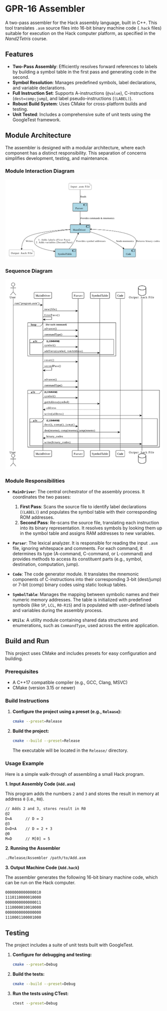 # GPR-16 Assembler

A two-pass assembler for the Hack assembly language, built in C++. This tool translates `.asm` source files into 16-bit binary machine code (`.hack` files) suitable for execution on the Hack computer platform, as specified in the *Nand2Tetris* course.

## Features

- **Two-Pass Assembly**: Efficiently resolves forward references to labels by building a symbol table in the first pass and generating code in the second.
- **Symbol Resolution**: Manages predefined symbols, label declarations, and variable declarations.
- **Full Instruction Set**: Supports A-instructions (`@value`), C-instructions (`dest=comp;jump`), and label pseudo-instructions (`(LABEL)`).
- **Robust Build System**: Uses CMake for cross-platform builds and testing.
- **Unit Tested**: Includes a comprehensive suite of unit tests using the GoogleTest framework.

## Module Architecture

The assembler is designed with a modular architecture, where each component has a distinct responsibility. This separation of concerns simplifies development, testing, and maintenance.

### Module Interaction Diagram

![Flow Chart](assets/AssemblerFlow.png)

### Sequence Diagram

![Sequence Diagram](assets/AssemblerSequence.png)

### Module Responsibilities

- **`MainDriver`**: The central orchestrator of the assembly process. It coordinates the two passes:
    1.  **First Pass**: Scans the source file to identify label declarations (`(LABEL)`) and populates the symbol table with their corresponding ROM addresses.
    2.  **Second Pass**: Re-scans the source file, translating each instruction into its binary representation. It resolves symbols by looking them up in the symbol table and assigns RAM addresses to new variables.

- **`Parser`**: The lexical analyzer. It is responsible for reading the input `.asm` file, ignoring whitespace and comments. For each command, it determines its type (A-command, C-command, or L-command) and provides methods to access its constituent parts (e.g., symbol, destination, computation, jump).

- **`Code`**: The code generator module. It translates the mnemonic components of C-instructions into their corresponding 3-bit (dest/jump) or 7-bit (comp) binary codes using static lookup tables.

- **`SymbolTable`**: Manages the mapping between symbolic names and their numeric memory addresses. The table is initialized with predefined symbols (like `SP`, `LCL`, `R0-R15`) and is populated with user-defined labels and variables during the assembly process.

- **`Utils`**: A utility module containing shared data structures and enumerations, such as `CommandType`, used across the entire application.

## Build and Run

This project uses CMake and includes presets for easy configuration and building.

### Prerequisites
- A C++17 compatible compiler (e.g., GCC, Clang, MSVC)
- CMake (version 3.15 or newer)

### Build Instructions

1.  **Configure the project using a preset (e.g., `Release`):**
    ```bash
    cmake --preset=Release
    ```

2.  **Build the project:**
    ```bash
    cmake --build --preset=Release
    ```
    The executable will be located in the `Release/` directory.

### Usage Example

Here is a simple walk-through of assembling a small Hack program.

**1. Input Assembly Code (`Add.asm`)**

This program adds the numbers `2` and `3` and stores the result in memory at address `0` (i.e., `R0`).

```assembly
// Adds 2 and 3, stores result in R0
@2
D=A      // D = 2
@3
D=D+A    // D = 2 + 3
@0
M=D      // M[0] = 5
```

**2. Running the Assembler**

```bash
./Release/Assembler /path/to/Add.asm
```

**3. Output Machine Code (`Add.hack`)**

The assembler generates the following 16-bit binary machine code, which can be run on the Hack computer.

```
0000000000000010
1110110000010000
0000000000000011
1110000010010000
0000000000000000
1110001100001000
```

## Testing

The project includes a suite of unit tests built with GoogleTest.

1.  **Configure for debugging and testing:**
    ```bash
    cmake --preset=Debug
    ```

2.  **Build the tests:**
    ```bash
    cmake --build --preset=Debug
    ```

3.  **Run the tests using CTest:**
    ```bash
    ctest --preset=Debug
    ```
